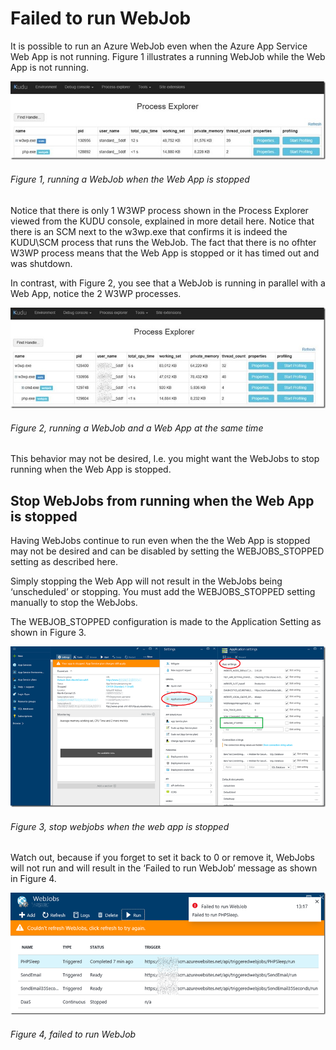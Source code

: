 # Failed to run WebJob

It is possible to run an Azure WebJob even when the Azure App Service Web App is not running.  Figure 1 illustrates a running WebJob while the Web App is not running.

![running a WebJob when the Web App is stopped][FIGURE1]
###### Figure 1, running a WebJob when the Web App is stopped

Notice that there is only 1 W3WP process shown in the Process Explorer viewed from the KUDU console, explained in more detail here.  Notice that there is an SCM next to the w3wp.exe that confirms it is indeed the KUDU\SCM process that runs the WebJob.  The fact that there is no ofhter W3WP process means that the Web App is stopped or it has timed out and was shutdown.

In contrast, with Figure 2, you see that a WebJob is running in parallel with a Web App, notice the 2 W3WP processes.

![running a WebJob and a Web App at the same time][FIGURE2]
###### Figure 2, running a WebJob and a Web App at the same time

This behavior may not be desired, I.e. you might want the WebJobs to stop running when the Web App is stopped.

## Stop WebJobs from running when the Web App is stopped

Having WebJobs continue to run even when the the Web App is stopped may not be desired and can be disabled by setting the WEBJOBS_STOPPED setting as described here.

Simply stopping the Web App will not result in the WebJobs being ‘unscheduled’ or stopping.  You must add the WEBJOBS_STOPPED setting manually to stop the WebJobs.

The WEBJOB_STOPPED configuration is made to the Application Setting as shown in Figure 3.

![stop webjobs when the web app is stopped][FIGURE3]
###### Figure 3, stop webjobs when the web app is stopped

Watch out, because if you forget to set it back to 0 or remove it, WebJobs will not run and will result in the ‘Failed to run WebJob’ message as shown in Figure 4.

![failed to run WebJob][FIGURE4]
###### Figure 4, failed to run WebJob

[FIGURE1]: ../images/2017/msdn-1173.png "Figure 1, running a WebJob when the Web App is stopped"
[FIGURE2]: ../images/2017/msdn-1174.png "Figure 2, running a WebJob and a Web App at the same time"
[FIGURE3]: ../images/2017/msdn-1175.png "Figure 3, stop webjobs when the web app is stopped"
[FIGURE4]: ../images/2017/msdn-1176.png "Figure 4, failed to run WebJob"
